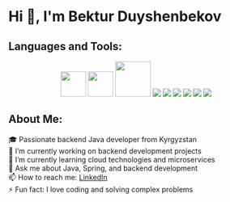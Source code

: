 # Hi 👋, I'm Bektur Duyshenbekov

## Languages and Tools:
<p align="center">
   <img src="https://cdn4.iconfinder.com/data/icons/logos-brands-in-colors/3000/figma-logo-512.png" height="50"/>
  <img src="https://upload.wikimedia.org/wikipedia/commons/thumb/3/3f/Git_icon.svg/2048px-Git_icon.svg.png" height="50"/>
  <img src="https://brandslogos.com/wp-content/uploads/images/large/java-logo-1.png" height="70"/>
  <img src="https://img.shields.io/badge/PostgreSQL-336791?style=for-the-badge&logo=postgresql&logoColor=white&labelColor=336791"/>
  <img src="https://img.shields.io/badge/Spring-6DB33F?style=for-the-badge&logo=spring&logoColor=white&labelColor=6DB33F"/>
  <img src="https://img.shields.io/badge/Docker-2496ED?style=for-the-badge&logo=docker&logoColor=white&labelColor=2496ED"/>
  <img src="https://img.shields.io/badge/Kubernetes-326CE5?style=for-the-badge&logo=kubernetes&logoColor=white&labelColor=326CE5"/>
  <img src="https://img.shields.io/badge/Linux-FCC624?style=for-the-badge&logo=linux&logoColor=black&labelColor=FCC624"/>
  <img src="https://img.shields.io/badge/Nginx-009639?style=for-the-badge&logo=nginx&logoColor=white&labelColor=009639"/>
</p>


## About Me:
🎓 Passionate backend Java developer from Kyrgyzstan<br>
🔭 I’m currently working on backend development projects<br>
🌱 I’m currently learning cloud technologies and microservices<br>
💬 Ask me about Java, Spring, and backend development<br>
📫 How to reach me: [LinkedIn](https://www.linkedin.com/in/your-linkedin-username)<br>
⚡ Fun fact: I love coding and solving complex problems<br>




